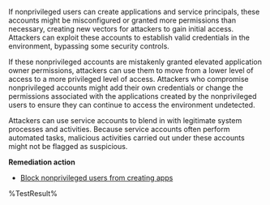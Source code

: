 If nonprivileged users can create applications and service principals, these accounts might be misconfigured or granted more permissions than necessary, creating new vectors for attackers to gain initial access. Attackers can exploit these accounts to establish valid credentials in the environment, bypassing some security controls. 

If these nonprivileged accounts are mistakenly granted elevated application owner permissions, attackers can use them to move from a lower level of access to a more privileged level of access. Attackers who compromise nonprivileged accounts might add their own credentials or change the permissions associated with the applications created by the nonprivileged users to ensure they can continue to access the environment undetected. 

Attackers can use service accounts to blend in with legitimate system processes and activities. Because service accounts often perform automated tasks, malicious activities carried out under these accounts might not be flagged as suspicious. 

**Remediation action**

- [Block nonprivileged users from creating apps](https://learn.microsoft.com/entra/identity/role-based-access-control/delegate-app-roles)
<!--- Results --->
%TestResult%

